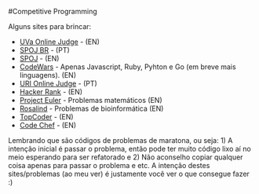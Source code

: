#Competitive Programming

Alguns sites para brincar:

*   [UVa Online Judge](http://uva.onlinejudge.org/) - (EN)
*   [SPOJ BR](http://br.spoj.com) - (PT)
*   [SPOJ](http://www.spoj.com/) - (EN)
*   [CodeWars](http://www.codewars.com/) - Apenas Javascript, Ruby, Pyhton e Go (em breve mais linguagens). (EN)
*   [URI Online Judge](http://www.urionlinejudge.com.br) - (PT)
*   [Hacker Rank](https://www.hackerrank.com/) - (EN)
*   [Project Euler](http://projecteuler.net/) - Problemas matemáticos (EN)
*   [Rosalind](http://rosalind.info/problems/locations/) - Problemas de bioinformática (EN)
*   [TopCoder](http://www.topcoder.com/) - (EN)
*   [Code Chef](http://www.codechef.com/) - (EN)

Lembrando que são códigos de problemas de maratona, ou seja: 1) A intenção inicial é passar o problema, então pode ter muito código lixo aí no meio esperando para ser refatorado e 2) Não aconselho copiar qualquer coisa apenas para passar o problema e etc. A intenção destes sites/problemas (ao meu ver) é justamente você ver o que consegue fazer :)
